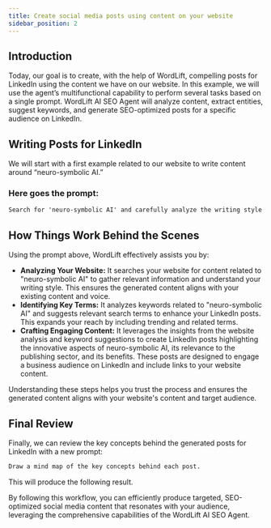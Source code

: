 ```yaml
---
title: Create social media posts using content on your website
sidebar_position: 2
---
```


## Introduction

Today, our goal is to create, with the help of WordLift, compelling posts for LinkedIn using the content we have on our website. In this example, we will use the agent’s multifunctional capability to perform several tasks based on a single prompt. WordLift AI SEO Agent will analyze content, extract entities, suggest keywords, and generate SEO-optimized posts for a specific audience on LinkedIn.

## Writing Posts for LinkedIn

We will start with a first example related to our website to write content around “neuro-symbolic AI.”

### Here goes the prompt:

```md
Search for 'neuro-symbolic AI' and carefully analyze the writing style on my website, then extract entities and suggest keywords, and, with this in mind, write three SEO-optimized LinkedIn posts to promote the topic to a business audience in the publishing sector. Always add links back to the website to help users discover additional information.
```

## How Things Work Behind the Scenes

Using the prompt above, WordLift effectively assists you by:

- **Analyzing Your Website:** It searches your website for content related to "neuro-symbolic AI" to gather relevant information and understand your writing style. This ensures the generated content aligns with your existing content and voice.
- **Identifying Key Terms:** It analyzes keywords related to "neuro-symbolic AI" and suggests relevant search terms to enhance your LinkedIn posts. This expands your reach by including trending and related terms.
- **Crafting Engaging Content:** It leverages the insights from the website analysis and keyword suggestions to create LinkedIn posts highlighting the innovative aspects of neuro-symbolic AI, its relevance to the publishing sector, and its benefits. These posts are designed to engage a business audience on LinkedIn and include links to your website content.

Understanding these steps helps you trust the process and ensures the generated content aligns with your website's content and target audience.

## Final Review

Finally, we can review the key concepts behind the generated posts for LinkedIn with a new prompt:

```md
Draw a mind map of the key concepts behind each post.
```

This will produce the following result.

By following this workflow, you can efficiently produce targeted, SEO-optimized social media content that resonates with your audience, leveraging the comprehensive capabilities of the WordLift AI SEO Agent.